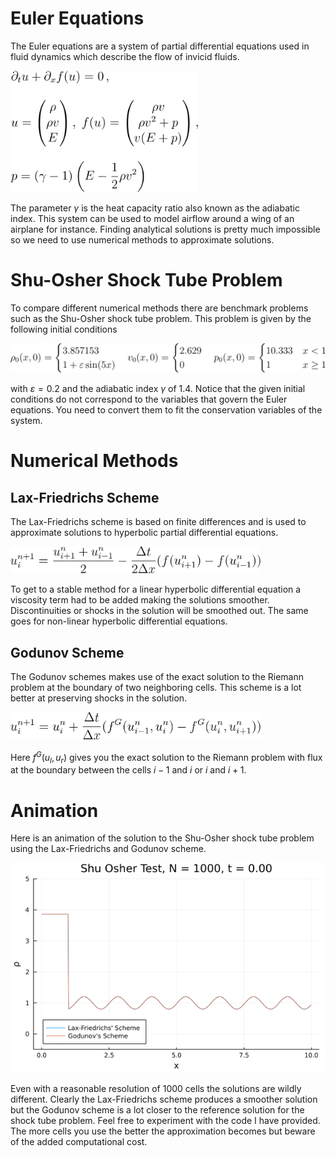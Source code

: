 # Euler Equations
The Euler equations are a system of partial differential equations used in fluid dynamics which describe the flow of invicid fluids.

<img src="Images/euler_equations.png" alt="drawing" width="300"/>

The parameter $\gamma$ is the heat capacity ratio also known as the adiabatic index. This system can be used to model airflow around a wing of an airplane for instance. Finding analytical solutions is pretty much impossible so we need to use numerical methods to approximate solutions.

# Shu-Osher Shock Tube Problem
To compare different numerical methods there are benchmark problems such as the Shu-Osher shock tube problem. This problem is given by the following initial conditions

<img src="Images/initial_conditions.png" alt="drawing" width="600"/>

with $\varepsilon = 0.2$ and the adiabatic index $\gamma$ of $1.4$. Notice that the given initial conditions do not correspond to the variables that govern the Euler equations. You need to convert them to fit the conservation variables of the system.

# Numerical Methods
## Lax-Friedrichs Scheme
The Lax-Friedrichs scheme is based on finite differences and is used to approximate solutions to hyperbolic partial differential equations.

<img src="Images/laxfriedrichs.png" alt="drawing" width="400"/>

To get to a stable method for a linear hyperbolic differential equation a viscosity term had to be added making the solutions smoother. Discontinuities or shocks in the solution will be smoothed out. The same goes for non-linear hyperbolic differential equations.

## Godunov Scheme
The Godunov schemes makes use of the exact solution to the Riemann problem at the boundary of two neighboring cells. This scheme is a lot better at preserving shocks in the solution.

<img src="Images/godunov.png" alt="drawing" width="400"/>

Here $f^G(u_l,u_r)$ gives you the exact solution to the Riemann problem with flux at the boundary between the cells $i-1$ and $i$ or $i$ and $i+1$.

# Animation
Here is an animation of the solution to the Shu-Osher shock tube problem using the Lax-Friedrichs and Godunov scheme.

<img src="Images/animationComparison.gif" alt="drawing" width="n00"/>

Even with a reasonable resolution of 1000 cells the solutions are wildly different. Clearly the Lax-Friedrichs scheme produces a smoother solution but the Godunov scheme is a lot closer to the reference solution for the shock tube problem.
Feel free to experiment with the code I have provided. The more cells you use the better the approximation becomes but beware of the added computational cost.
